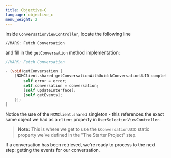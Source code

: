 ```yaml
---
title: Objective-C
language: objective_c
menu_weight: 2
---
```



Inside `ConversationViewController`, locate the following line 

`//MARK: Fetch Conversation` 

and fill in the `getConversation` method implementation:

```objective-c
//MARK: Fetch Conversation

- (void)getConversation {
    [NXMClient.shared getConversationWithUuid:kConversationUUID completionHandler:^(NSError * _Nullable error, NXMConversation * _Nullable conversation) {
        self.error = error;
        self.conversation = conversation;
        [self updateInterface];
        [self getEvents];
    }];
}
```

Notice the use of the `NXMClient.shared` singleton - this references the exact same object we had as a `client` property in `UserSelectionViewController`.

> **Note:** This is where we get to use the `kConversationUUID` static property we've defined in the "The Starter Project" step.

If a conversation has been retrieved, we're ready to process to the next step: getting the events for our conversation.

